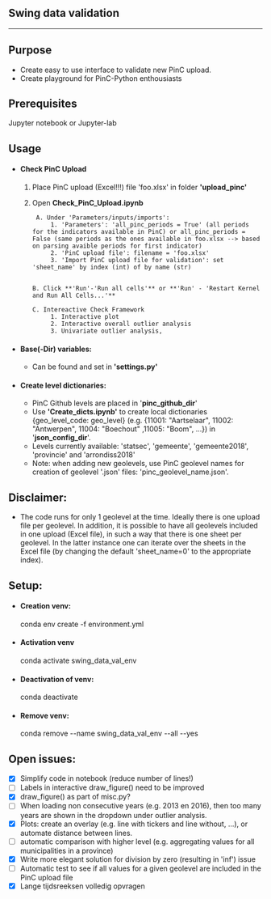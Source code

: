**Swing data validation**
----
----

Purpose
----
* Create easy to use interface to validate new PinC upload.
* Create playground for PinC-Python enthousiasts


Prerequisites
----
Jupyter notebook or Jupyter-lab


Usage
----

* #### Check PinC Upload 
    1. Place PinC upload (Excel!!!) file 'foo.xlsx' in folder **'upload_pinc'**
    2. Open **Check_PinC_Upload.ipynb**
        
            A. Under 'Parameters/inputs/imports':      
                1. 'Parameters': 'all_pinc_periods = True' (all periods for the indicators available in PinC) or all_pinc_periods = False (same periods as the ones available in foo.xlsx --> based on parsing avaible periods for first indicator)
                2. 'PinC upload file': filename = 'foo.xlsx'
                3. 'Import PinC upload file for validation': set 'sheet_name' by index (int) of by name (str)

               
           B. Click **'Run'-'Run all cells'** or **'Run' - 'Restart Kernel and Run All Cells...'**
           
           C. Intereactive Check Framework
                1. Interactive plot
                2. Interactive overall outlier analysis 
                3. Univariate outlier analysis,


* #### Base(-Dir) variables:
    * Can be found and set in **'settings.py'**

* #### Create level dictionaries:
    * PinC Github levels are placed in '**pinc_github_dir**'
    * Use **'Create_dicts.ipynb'** to create local dictionaries {geo_level_code: geo_level} (e.g. {11001: "Aartselaar", 11002: "Antwerpen", 11004: "Boechout" ,11005: "Boom", ...}) in '**json_config_dir**'.
    * Levels currently available: 'statsec', 'gemeente', 'gemeente2018', 'provincie' and 'arrondiss2018'
    * Note: when adding new geolevels, use PinC geolevel names for creation of geolevel '.json' files: 'pinc_geolevel_name.json'.



Disclaimer:
-----
* The code runs for only 1 geolevel at the time. Ideally there is one upload file per geolevel. In addition, it is possible to have all geolevels included in one upload (Excel file), in such a way that there is one sheet per geolevel. In the latter instance one can iterate over the sheets in the Excel file (by changing the default 'sheet_name=0' to the appropriate index).


Setup:
----

* #### Creation venv:
    conda env create -f environment.yml
* #### Activation venv
    conda activate swing_data_val_env
* #### Deactivation of venv:
    conda deactivate
* #### Remove venv:
    conda remove --name swing_data_val_env --all --yes




Open issues:
----
- [x] Simplify code in notebook (reduce number of lines!)
- [ ] Labels in interactive draw_figure() need to be improved
- [x] draw_figure() as part of misc.py?
- [ ] When loading non consecutive years (e.g. 2013 en 2016), then too many years are shown in the dropdown under outlier analysis.
- [x] Plots: create an overlay (e.g. line with tickers and line without, ...), or automate distance between lines.
- [ ] automatic comparison with higher level (e.g. aggregating values for all municipalities in a province)
- [x] Write more elegant solution for division by zero (resulting in 'inf') issue
- [ ] Automatic test to see if all values for a given geolevel are included in the PinC upload file
- [x] Lange tijdsreeksen volledig opvragen
